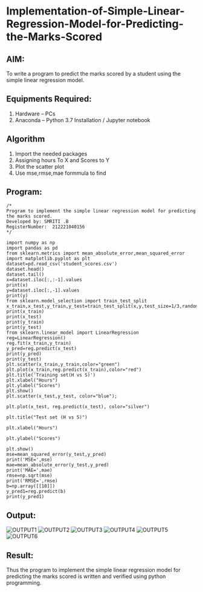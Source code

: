 # Implementation-of-Simple-Linear-Regression-Model-for-Predicting-the-Marks-Scored

## AIM:
To write a program to predict the marks scored by a student using the simple linear regression model.

## Equipments Required:
1. Hardware – PCs
2. Anaconda – Python 3.7 Installation / Jupyter notebook

## Algorithm
1. Import the needed packages 
2. Assigning hours To X and Scores to Y
3. Plot the scatter plot
4. Use mse,rmse,mae formmula to find 

## Program:
```
/*
Program to implement the simple linear regression model for predicting the marks scored.
Developed by: SMRITI .B
RegisterNumber:  212221040156
*/
```
```
import numpy as np
import pandas as pd
from sklearn.metrics import mean_absolute_error,mean_squared_error
import matplotlib.pyplot as plt
dataset=pd.read_csv('student_scores.csv')
dataset.head()
dataset.tail()
x=dataset.iloc[:,:-1].values
print(x)
y=dataset.iloc[:,-1].values
print(y)
from sklearn.model_selection import train_test_split
x_train,x_test,y_train,y_test=train_test_split(x,y,test_size=1/3,random_state=0)
print(x_train)
print(x_test)
print(y_train)
print(y_test)
from sklearn.linear_model import LinearRegression
reg=LinearRegression()
reg.fit(x_train,y_train)
y_pred=reg.predict(x_test)
print(y_pred)
print(y_test)
plt.scatter(x_train,y_train,color="green")
plt.plot(x_train,reg.predict(x_train),color="red")
plt.title('Training set(H vs S)')
plt.xlabel("Hours")
plt.ylabel("Scores")
plt.show()
plt.scatter(x_test,y_test, color="blue");

plt.plot(x_test, reg.predict(x_test), color="silver")

plt.title("Test set (H vs 5)")

plt.xlabel("Hours")

plt.ylabel("Scores")

plt.show()
mse=mean_squared_error(y_test,y_pred)
print('MSE=',mse)
mae=mean_absolute_error(y_test,y_pred)
print('MAE=',mae)
rmse=np.sqrt(mse)
print('RMSE=',rmse)
b=np.array([[10]])
y_pred1=reg.predict(b)
print(y_pred1)
```


## Output:
![OUTPUT1](https://github.com/smriti1910/Simple-Linear-Regression-Model-for-Predicting-the-Marks-Scored/assets/133334803/b43bc6fe-01ee-4f84-84c3-c7c003dbeac6)
![OUTPUT2](https://github.com/smriti1910/Simple-Linear-Regression-Model-for-Predicting-the-Marks-Scored/assets/133334803/8d44e3bd-4ae0-4108-884d-30cd7af5dc75)
![OUTPUT3](https://github.com/smriti1910/Simple-Linear-Regression-Model-for-Predicting-the-Marks-Scored/assets/133334803/7ce11faf-3151-41ac-be4b-f2e52cb1f886)
![OUTPUT4](https://github.com/smriti1910/Simple-Linear-Regression-Model-for-Predicting-the-Marks-Scored/assets/133334803/81a1485a-4faf-4ccd-95d0-635a1cd618d9)
![OUTPUT5](https://github.com/smriti1910/Simple-Linear-Regression-Model-for-Predicting-the-Marks-Scored/assets/133334803/c4e2db86-2acb-411d-92ae-2d43f0d815ba)
![OUTPUT6](https://github.com/smriti1910/Simple-Linear-Regression-Model-for-Predicting-the-Marks-Scored/assets/133334803/26f8ca2c-a9b7-48bc-af0d-e149bd020b5a)



## Result:
Thus the program to implement the simple linear regression model for predicting the marks scored is written and verified using python programming.
